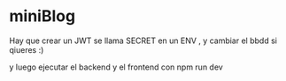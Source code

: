 # miniBlog

Hay que crear un JWT se llama SECRET en un ENV , y cambiar el bbdd si qiueres :)

y luego ejecutar el backend y el frontend con npm run dev
